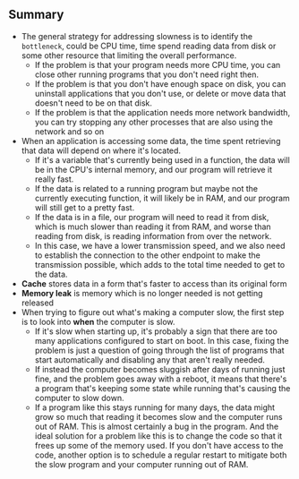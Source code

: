 ## Summary

* The general strategy for addressing slowness is to identify the `bottleneck`, could be CPU time, time spend reading data from disk or some other resource that limiting the overall performance.
  * If the problem is that your program needs more CPU time, you can close other running programs that you don't need right then. 
  * If the problem is that you don't have enough space on disk, you can uninstall applications that you don't use, or delete or move data that doesn't need to be on that disk. 
  * If the problem is that the application needs more network bandwidth, you can try stopping any other processes that are also using the network and so on
* When an application is accessing some data, the time spent retrieving that data will depend on where it's located. 
  * If it's a variable that's currently being used in a function, the data will be in the CPU's internal memory, and our program will retrieve it really fast. 
  * If the data is related to a running program but maybe not the currently executing function, it will likely be in RAM, and our program will still get to a pretty fast. 
  * If the data is in a file, our program will need to read it from disk, which is much slower than reading it from RAM, and worse than reading from disk, is reading information from over the network. 
  * In this case, we have a lower transmission speed, and we also need to establish the connection to the other endpoint to make the transmission possible, which adds to the total time needed to get to the data.  
* **Cache** stores data in a form that's faster to access than its original form
* **Memory leak** is memory which is no longer needed is not getting released
* When trying to figure out what's making a computer slow, the first step is to look into **when** the computer is slow.
  * If it's slow when starting up, it's probably a sign that there are too many applications configured to start on boot. In this case, fixing the problem is just a question of going through the list of programs that start automatically and disabling any that aren't really needed.
  * If instead the computer becomes sluggish after days of running just fine, and the problem goes away with a reboot, it means that there's a program that's keeping some state while running that's causing the computer to slow down.
  * If a program like this stays running for many days, the data might grow so much that reading it becomes slow and the computer runs out of RAM. This is almost certainly a bug in the program. And the ideal solution for a problem like this is to change the code so that it frees up some of the memory used. If you don't have access to the code, another option is to schedule a regular restart to mitigate both the slow program and your computer running out of RAM. 